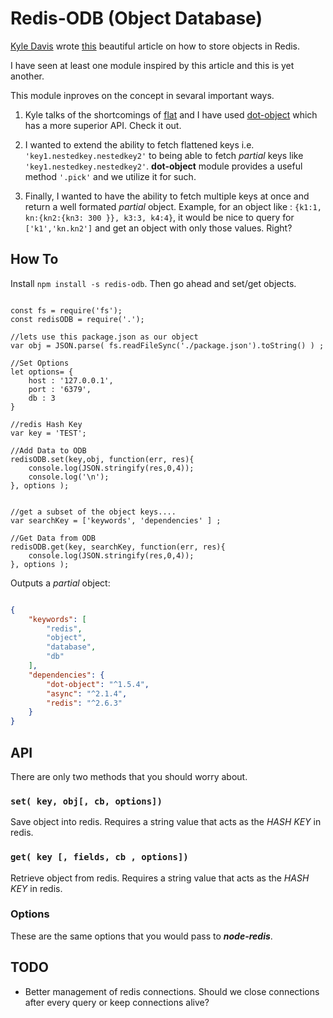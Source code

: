 
# Redis-ODB (Object Database)

[Kyle Davis](https://twitter.com/stockholmux) wrote [this](https://medium.com/@stockholmux/store-javascript-objects-in-redis-with-node-js-the-right-way-1e2e89dbbf64#.vorw6ul8w) beautiful article
 on how to store objects in Redis.

 I have seen at least one module inspired by this article and this is yet another.

 This module inproves on the concept in sevaral important ways.

 1. Kyle talks of the shortcomings of [flat](https://www.npmjs.com/package/flat) and I have used [dot-object](https://www.npmjs.com/package/dot-object) which has a more superior API. Check it out.

 2. I wanted to extend the ability to fetch flattened keys i.e. ```'key1.nestedkey.nestedkey2'``` to being able to fetch *partial* keys like ```'key1.nestedkey.nestedkey2'```. **dot-object** module provides a useful method ```'.pick'``` and we utilize it for such.

 3. Finally, I wanted to have the ability to fetch multiple keys at once and return a well formated *partial* object. Example, for an object like : ```{k1:1, kn:{kn2:{kn3: 300 }}, k3:3, k4:4}```, it would be nice to query for ```['k1','kn.kn2']``` and get an object with only those values. Right?

 ## How To
 Install ```npm install -s redis-odb```. Then go ahead and set/get objects.


```javazcript

const fs = require('fs');
const redisODB = require('.');

//lets use this package.json as our object
var obj = JSON.parse( fs.readFileSync('./package.json').toString() ) ;

//Set Options
let options= {
    host : '127.0.0.1',
    port : '6379',
    db : 3
}

//redis Hash Key
var key = 'TEST'; 

//Add Data to ODB
redisODB.set(key,obj, function(err, res){
    console.log(JSON.stringify(res,0,4));
    console.log('\n');
}, options );


//get a subset of the object keys....
var searchKey = ['keywords', 'dependencies' ] ;

//Get Data from ODB
redisODB.get(key, searchKey, function(err, res){    
    console.log(JSON.stringify(res,0,4));
}, options );

```
Outputs a *partial* object:

```json

{
    "keywords": [
        "redis",
        "object",
        "database",
        "db"
    ],
    "dependencies": {
        "dot-object": "^1.5.4",
        "async": "^2.1.4",
        "redis": "^2.6.3"
    }
}
```

## API
There are only two methods that you should worry about.

### ```set( key, obj[, cb, options])```
Save object into redis. Requires a string value that acts as the *HASH KEY* in redis.

### ```get( key [, fields, cb , options])```
Retrieve object from redis. Requires a string value that acts as the *HASH KEY* in redis.

### Options
These are the same options that you would pass to ***node-redis***.

## TODO
- Better management of redis connections. Should we close connections after every query or keep connections alive?